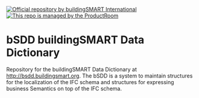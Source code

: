 [![Official repository by buildingSMART International](https://img.shields.io/badge/buildingSMART-Official%20Repository-orange.svg)](https://www.buildingsmart.org/)
[![This repo is managed by the ProductRoom](https://img.shields.io/badge/-ProductRoom-blue.svg)](https://www.buildingsmart.org/standards/rooms-and-groups/product-room)

# bSDD buildingSMART Data Dictionary
Repository for the buildingSMART Data Dictionary at http://bsdd.buildingsmart.org. The bSDD is a system to maintain structures for the localization of the IFC schema and structures for expressing business Semantics on top of the IFC schema. 
